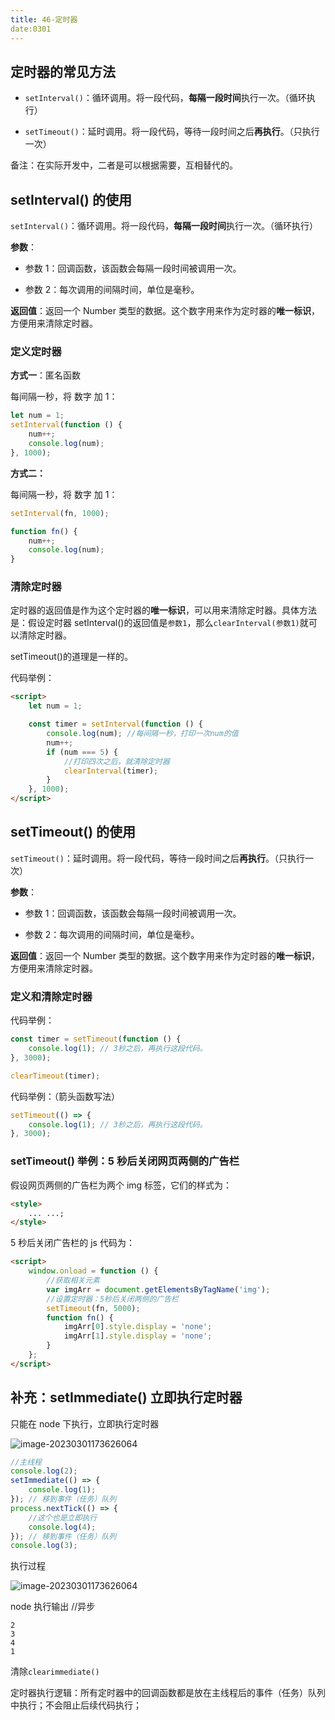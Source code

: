 ```yaml
---
title: 46-定时器
date:0301
---
```


## 定时器的常见方法

- `setInterval()`：循环调用。将一段代码，**每隔一段时间**执行一次。（循环执行）

- `setTimeout()`：延时调用。将一段代码，等待一段时间之后**再执行**。（只执行一次）

备注：在实际开发中，二者是可以根据需要，互相替代的。

## setInterval() 的使用

`setInterval()`：循环调用。将一段代码，**每隔一段时间**执行一次。（循环执行）

**参数**：

- 参数 1：回调函数，该函数会每隔一段时间被调用一次。

- 参数 2：每次调用的间隔时间，单位是毫秒。

**返回值**：返回一个 Number 类型的数据。这个数字用来作为定时器的**唯一标识**，方便用来清除定时器。

### 定义定时器

**方式一**：匿名函数

每间隔一秒，将 数字 加 1：

```javascript
let num = 1;
setInterval(function () {
	num++;
	console.log(num);
}, 1000);
```

**方式二：**

每间隔一秒，将 数字 加 1：

```javascript
setInterval(fn, 1000);

function fn() {
	num++;
	console.log(num);
}
```

### 清除定时器

定时器的返回值是作为这个定时器的**唯一标识**，可以用来清除定时器。具体方法是：假设定时器 setInterval()的返回值是`参数1`，那么`clearInterval(参数1)`就可以清除定时器。

setTimeout()的道理是一样的。

代码举例：

```html
<script>
	let num = 1;

	const timer = setInterval(function () {
		console.log(num); //每间隔一秒，打印一次num的值
		num++;
		if (num === 5) {
			//打印四次之后，就清除定时器
			clearInterval(timer);
		}
	}, 1000);
</script>
```

## setTimeout() 的使用

`setTimeout()`：延时调用。将一段代码，等待一段时间之后**再执行**。（只执行一次）

**参数**：

- 参数 1：回调函数，该函数会每隔一段时间被调用一次。

- 参数 2：每次调用的间隔时间，单位是毫秒。

**返回值**：返回一个 Number 类型的数据。这个数字用来作为定时器的**唯一标识**，方便用来清除定时器。

### 定义和清除定时器

代码举例：

```javascript
const timer = setTimeout(function () {
	console.log(1); // 3秒之后，再执行这段代码。
}, 3000);

clearTimeout(timer);
```

代码举例：（箭头函数写法）

```javascript
setTimeout(() => {
	console.log(1); // 3秒之后，再执行这段代码。
}, 3000);
```

### setTimeout() 举例：5 秒后关闭网页两侧的广告栏

假设网页两侧的广告栏为两个 img 标签，它们的样式为：

```html
<style>
	... ...;
</style>
```

5 秒后关闭广告栏的 js 代码为：

```html
<script>
	window.onload = function () {
		//获取相关元素
		var imgArr = document.getElementsByTagName('img');
		//设置定时器：5秒后关闭两侧的广告栏
		setTimeout(fn, 5000);
		function fn() {
			imgArr[0].style.display = 'none';
			imgArr[1].style.display = 'none';
		}
	};
</script>
```

## 补充：setImmediate() 立即执行定时器

只能在 node 下执行，立即执行定时器

![image-20230301173626064](../../图床/image-20230301173626064.png)

```js
//主线程
console.log(2);
setImmediate(() => {
	console.log(1);
}); // 移到事件（任务）队列
process.nextTick(() => {
	//这个也是立即执行
	console.log(4);
}); // 移到事件（任务）队列
console.log(3);
```

执行过程

![image-20230301173626064](../../图床/image-20230301173626064.png)

node 执行输出 //异步

```
2
3
4
1
```

清除`clearimmediate()`

定时器执行逻辑：所有定时器中的回调函数都是放在主线程后的事件（任务）队列中执行；不会阻止后续代码执行；
